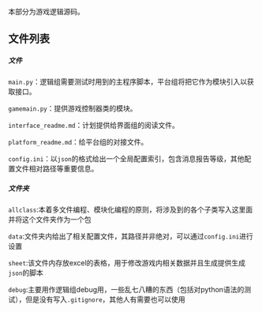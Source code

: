 本部分为游戏逻辑源码。

## 文件列表

##### 文件

`main.py`：逻辑组需要测试时用到的主程序脚本，平台组将把它作为模块引入以获取接口。

`gamemain.py`：提供游戏控制器类的模块。

`interface_readme.md`：计划提供给界面组的阅读文件。

`platform_readme.md`：给平台组的对接文件。

`config.ini`：以`json`的格式给出一个全局配置索引，包含消息报告等级，其他配置文件相对路径等重要信息。

##### 文件夹

`allclass`:本着多文件编程、模块化编程的原则，将涉及到的各个子类写入这里面并将这个文件夹作为一个包

`data`:文件夹内给出了相关配置文件，其路径并非绝对，可以通过`config.ini`进行设置

`sheet`:该文件内存放excel的表格，用于修改游戏内相关数据并且生成提供生成`json`的脚本

`debug`:主要用作逻辑组debug用，一些乱七八糟的东西（包括对python语法的测试），但是没有写入`.gitignore`，其他人有需要也可以使用

